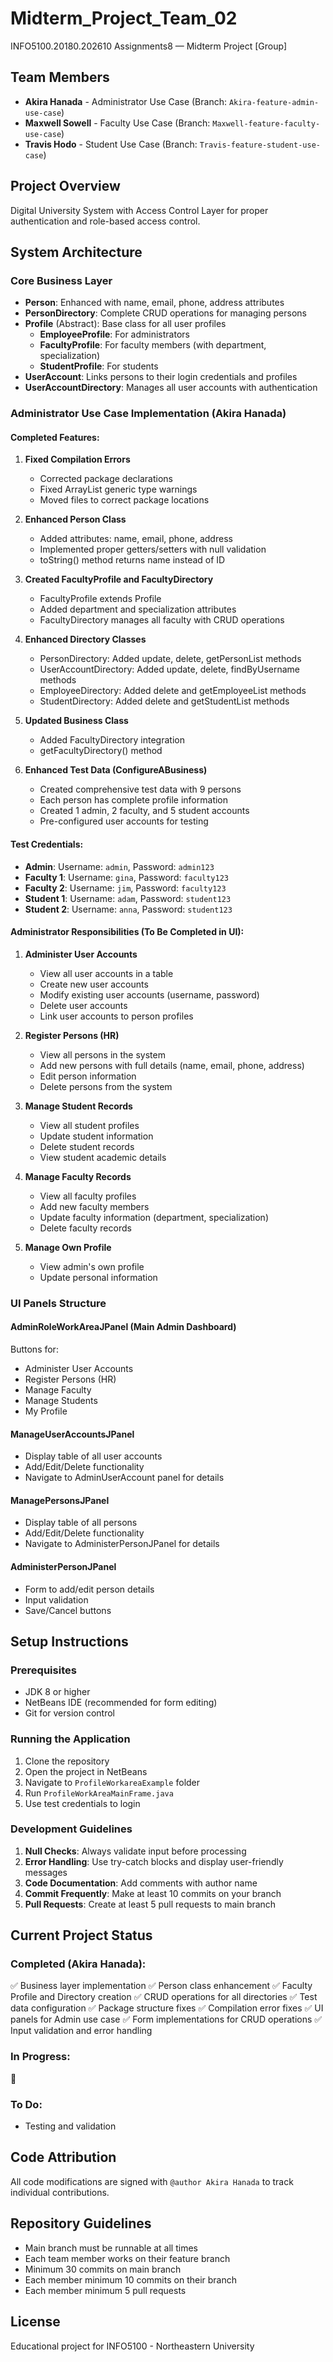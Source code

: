 # Midterm_Project_Team_02
INFO5100.20180.202610 Assignments8 — Midterm Project [Group]

## Team Members
- **Akira Hanada** - Administrator Use Case (Branch: `Akira-feature-admin-use-case`)
- **Maxwell Sowell** - Faculty Use Case (Branch: `Maxwell-feature-faculty-use-case`)
- **Travis Hodo** - Student Use Case (Branch: `Travis-feature-student-use-case`)

## Project Overview
Digital University System with Access Control Layer for proper authentication and role-based access control.

## System Architecture

### Core Business Layer
- **Person**: Enhanced with name, email, phone, address attributes
- **PersonDirectory**: Complete CRUD operations for managing persons
- **Profile** (Abstract): Base class for all user profiles
  - **EmployeeProfile**: For administrators
  - **FacultyProfile**: For faculty members (with department, specialization)
  - **StudentProfile**: For students
- **UserAccount**: Links persons to their login credentials and profiles
- **UserAccountDirectory**: Manages all user accounts with authentication

### Administrator Use Case Implementation (Akira Hanada)

#### Completed Features:
1. **Fixed Compilation Errors**
   - Corrected package declarations
   - Fixed ArrayList generic type warnings
   - Moved files to correct package locations

2. **Enhanced Person Class**
   - Added attributes: name, email, phone, address
   - Implemented proper getters/setters with null validation
   - toString() method returns name instead of ID

3. **Created FacultyProfile and FacultyDirectory**
   - FacultyProfile extends Profile
   - Added department and specialization attributes
   - FacultyDirectory manages all faculty with CRUD operations

4. **Enhanced Directory Classes**
   - PersonDirectory: Added update, delete, getPersonList methods
   - UserAccountDirectory: Added update, delete, findByUsername methods
   - EmployeeDirectory: Added delete and getEmployeeList methods
   - StudentDirectory: Added delete and getStudentList methods

5. **Updated Business Class**
   - Added FacultyDirectory integration
   - getFacultyDirectory() method

6. **Enhanced Test Data (ConfigureABusiness)**
   - Created comprehensive test data with 9 persons
   - Each person has complete profile information
   - Created 1 admin, 2 faculty, and 5 student accounts
   - Pre-configured user accounts for testing

#### Test Credentials:
- **Admin**: Username: `admin`, Password: `admin123`
- **Faculty 1**: Username: `gina`, Password: `faculty123`
- **Faculty 2**: Username: `jim`, Password: `faculty123`
- **Student 1**: Username: `adam`, Password: `student123`
- **Student 2**: Username: `anna`, Password: `student123`

#### Administrator Responsibilities (To Be Completed in UI):

1. **Administer User Accounts**
   - View all user accounts in a table
   - Create new user accounts
   - Modify existing user accounts (username, password)
   - Delete user accounts
   - Link user accounts to person profiles

2. **Register Persons (HR)**
   - View all persons in the system
   - Add new persons with full details (name, email, phone, address)
   - Edit person information
   - Delete persons from the system

3. **Manage Student Records**
   - View all student profiles
   - Update student information
   - Delete student records
   - View student academic details

4. **Manage Faculty Records**
   - View all faculty profiles
   - Add new faculty members
   - Update faculty information (department, specialization)
   - Delete faculty records

5. **Manage Own Profile**
   - View admin's own profile
   - Update personal information

### UI Panels Structure

#### AdminRoleWorkAreaJPanel (Main Admin Dashboard)
Buttons for:
- Administer User Accounts
- Register Persons (HR)
- Manage Faculty
- Manage Students
- My Profile

#### ManageUserAccountsJPanel
- Display table of all user accounts
- Add/Edit/Delete functionality
- Navigate to AdminUserAccount panel for details

#### ManagePersonsJPanel
- Display table of all persons
- Add/Edit/Delete functionality
- Navigate to AdministerPersonJPanel for details

#### AdministerPersonJPanel
- Form to add/edit person details
- Input validation
- Save/Cancel buttons

## Setup Instructions

### Prerequisites
- JDK 8 or higher
- NetBeans IDE (recommended for form editing)
- Git for version control

### Running the Application
1. Clone the repository
2. Open the project in NetBeans
3. Navigate to `ProfileWorkareaExample` folder
4. Run `ProfileWorkAreaMainFrame.java`
5. Use test credentials to login

### Development Guidelines
1. **Null Checks**: Always validate input before processing
2. **Error Handling**: Use try-catch blocks and display user-friendly messages
3. **Code Documentation**: Add comments with author name
4. **Commit Frequently**: Make at least 10 commits on your branch
5. **Pull Requests**: Create at least 5 pull requests to main branch

## Current Project Status

### Completed (Akira Hanada):
✅ Business layer implementation
✅ Person class enhancement
✅ Faculty Profile and Directory creation
✅ CRUD operations for all directories
✅ Test data configuration
✅ Package structure fixes
✅ Compilation error fixes
✅ UI panels for Admin use case
✅ Form implementations for CRUD operations
✅ Input validation and error handling

### In Progress:
🔄 

### To Do:
- Testing and validation

## Code Attribution
All code modifications are signed with `@author Akira Hanada` to track individual contributions.

## Repository Guidelines
- Main branch must be runnable at all times
- Each team member works on their feature branch
- Minimum 30 commits on main branch
- Each member minimum 10 commits on their branch
- Each member minimum 5 pull requests

## License
Educational project for INFO5100 - Northeastern University
